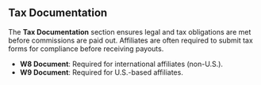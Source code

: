 ## Tax Documentation

The **Tax Documentation** section ensures legal and tax obligations are met before commissions are paid out. Affiliates are often required to submit tax forms for compliance before receiving payouts. 

- **W8 Document**: Required for international affiliates (non-U.S.).
- **W9 Document**: Required for U.S.-based affiliates.

    